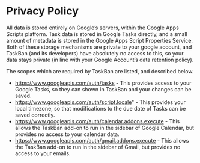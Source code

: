 # Privacy Policy
All data is stored entirely on Google’s servers, within the Google Apps Scripts platform. Task data is stored in Google Tasks directly, and a small amount of metadata is stored in the Google Apps Script Properties Service. Both of these storage mechanisms are private to your google account, and TaskBan (and its developers) have absolutely no access to this, so your data stays private (in line with your Google Account’s data retention policy).

The scopes which are required by TaskBan are listed, and described below.
* https://www.googleapis.com/auth/tasks - This provides access to your Google Tasks, so they can shown in TaskBan and your changes can be saved.
* https://www.googleapis.com/auth/script.locale" - This provides your local timezone, so that modifications to the due date of Tasks can be saved correctly.
* https://www.googleapis.com/auth/calendar.addons.execute - This allows the TaskBan add-on to run in the sidebar of Google Calendar, but provides no access to your calendar data.
* https://www.googleapis.com/auth/gmail.addons.execute - This allows the TaskBan add-on to run in the sidebar of Gmail, but provides no access to your emails.